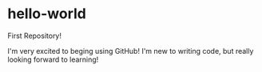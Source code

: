 # hello-world
First Repository!

I'm very excited to beging using GitHub! I'm new to writing code, but really looking forward to learning!
